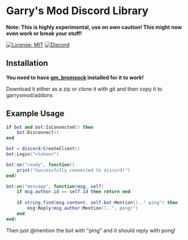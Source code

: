 Garry's Mod Discord Library
============
**Note: This is highly experimental, use on own caution! This might now even work or break your stuff!**

[![License: MIT](https://img.shields.io/badge/License-MIT-yellow.svg)](https://opensource.org/licenses/MIT)
[![Discord](https://discordapp.com/api/guilds/128871478019096576/embed.png)](https://discord.gg/vxCPtfK)

## Installation
**You need to have [gm_bromsock](https://github.com/Bromvlieg/gm_bromsock) installed for it to work!**

Download it either as a zip or clone it with git and then copy it to garrysmod/addons


## Example Usage
```lua
if bot and bot:IsConnected() then
	bot:Disconnect()
end

bot = discord:CreateClient()
bot:Login("<token>")

bot:on("ready", function()
	print("Successfully connected to discord!")
end)

bot:on("message", function(msg, self)
	if msg.author.id == self.id then return end
  
 	if string.find(msg.content, self.bot:Mention().." ping") then
		msg:Reply(msg.author:Mention()..", pong!")	
	end
end)
```
Then just @mention the bot with "ping" and it should reply with pong!